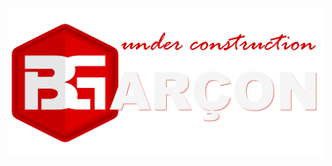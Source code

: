 ![Site garcon.ovh under construction](https://github.com/begarco/resources/blob/master/logo_bg_01.png?raw=true)